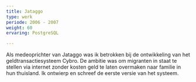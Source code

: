 ```yaml
---
title: Jataggo
type: werk
periode: 2006 - 2007
weight: 60
ervaring: PostgreSQL

---
```

Als medeoprichter van Jataggo was ik betrokken bij de ontwikkeling van het geldtransactiesysteem Cybro. De ambitie was om migranten in staat te stellen via internet zonder kosten geld te laten overmaken naar familie in hun thuisland. Ik ontwierp en schreef de eerste versie van het systeem. 

<!-- vim: set spell spl=nl: -->
